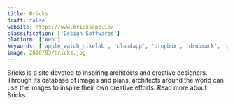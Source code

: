 ```yaml
---
title: Bricks
draft: false 
website: https://www.bricksapp.io/
classification: ['Design Softwares']
platform: ['Web']
keywords: ['apple_watch_nikelab', 'cloudapp', 'dropbox', 'dropmark', 'ge.tt', 'google_bookmarks', 'imvges', 'insightly', 'momento', 'moto_360', 'pinboard', 'pinry', 'pinterest', 'raindrop.io', 'stash.ai', 'tagpacker', 'tic_watch_pro', 'trello', 'zenkit', 'start.me']
image: 2020/03/bricks.jpg
---
```

Bricks is a site devoted to inspiring architects and creative designers. Through its database of images and plans, architects around the world can use the images to inspire their own creative efforts. Read more about Bricks.